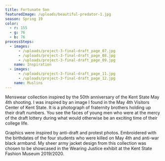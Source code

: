 ```yaml
---
title: Fortunate Son
featuredImage: /uploads/beautiful-predator-1.jpg
season: Spring 19
color:
  - r: 155
  - g: 76
  - b: 76
processSteps:
  - images:
      - /uploads/project-3-final-draft_page_07.jpg
      - /uploads/project-3-final-draft_page_08.jpg
      - /uploads/project-3-final-draft_page_09.jpg
    name: Inspiration
  - images:
      - /uploads/project-3-final-draft_page_11.jpg
      - /uploads/project-3-final-draft_page_12.jpg
    name: Muslins
---
```

Menswear collection inspired by the 50th anniversary of the Kent State May 4th
shooting. I was inspired by an image I found in the May 4th Visitors Center of Kent State. It is a photograph of fraternity brothers holding up their draft
numbers. You see the faces of young men who were at the mercy of the draft
lottery during what would otherwise be an exciting time of their college life.

Graphics were inspired by anti-draft and protest photos. Embroidered with the
birthdates of the four students who were killed on May 4th and anti-war black
armband. My sheer army jacket design from this collection was chosen to be showcased in the Wearing Justice exhibit at the Kent State Fashion Museum
2019/2020.
